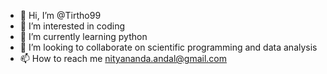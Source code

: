 - 👋 Hi, I’m @Tirtho99
- 👀 I’m interested in coding
- 🌱 I’m currently learning python
- 💞️ I’m looking to collaborate on scientific programming and data analysis 
- 📫 How to reach me nityananda.andal@gmail.com 

<!---
Tirtho99/Tirtho99 is a ✨ special ✨ repository because its `README.md` (this file) appears on your GitHub profile.
You can click the Preview link to take a look at your changes.
--->
